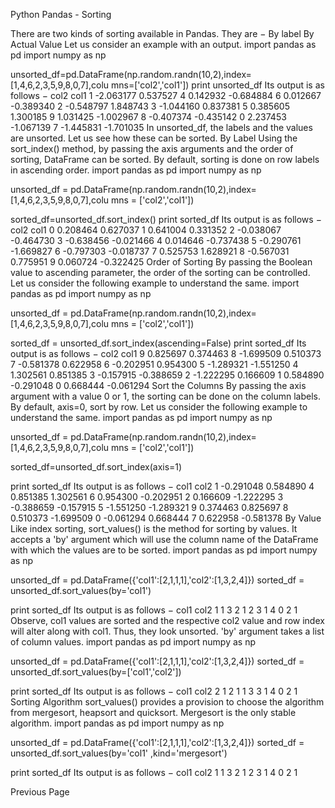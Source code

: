 
Python Pandas - Sorting



There are two kinds of sorting available in Pandas. They are −
By label
By Actual Value
Let us consider an example with an output.
import pandas as pd
import numpy as np

unsorted_df=pd.DataFrame(np.random.randn(10,2),index=[1,4,6,2,3,5,9,8,0,7],colu
mns=['col2','col1'])
print unsorted_df
Its output is as follows −
        col2       col1
1  -2.063177   0.537527
4   0.142932  -0.684884
6   0.012667  -0.389340
2  -0.548797   1.848743
3  -1.044160   0.837381
5   0.385605   1.300185
9   1.031425  -1.002967
8  -0.407374  -0.435142
0   2.237453  -1.067139
7  -1.445831  -1.701035
In unsorted_df, the labels and the values are unsorted. Let us see how these can be sorted.
By Label
Using the sort_index() method, by passing the axis arguments and the order of sorting, DataFrame can be sorted. By default, sorting is done on row labels in ascending order.
import pandas as pd
import numpy as np

unsorted_df = pd.DataFrame(np.random.randn(10,2),index=[1,4,6,2,3,5,9,8,0,7],colu
   mns = ['col2','col1'])

sorted_df=unsorted_df.sort_index()
print sorted_df
Its output is as follows −
        col2       col1
0   0.208464   0.627037
1   0.641004   0.331352
2  -0.038067  -0.464730
3  -0.638456  -0.021466
4   0.014646  -0.737438
5  -0.290761  -1.669827
6  -0.797303  -0.018737
7   0.525753   1.628921
8  -0.567031   0.775951
9   0.060724  -0.322425
Order of Sorting
By passing the Boolean value to ascending parameter, the order of the sorting can be controlled. Let us consider the following example to understand the same.
import pandas as pd
import numpy as np

unsorted_df = pd.DataFrame(np.random.randn(10,2),index=[1,4,6,2,3,5,9,8,0,7],colu
   mns = ['col2','col1'])

sorted_df = unsorted_df.sort_index(ascending=False)
print sorted_df
Its output is as follows −
         col2        col1
9    0.825697    0.374463
8   -1.699509    0.510373
7   -0.581378    0.622958
6   -0.202951    0.954300
5   -1.289321   -1.551250
4    1.302561    0.851385
3   -0.157915   -0.388659
2   -1.222295    0.166609
1    0.584890   -0.291048
0    0.668444   -0.061294
Sort the Columns
By passing the axis argument with a value 0 or 1, the sorting can be done on the column labels. By default, axis=0, sort by row. Let us consider the following example to understand the same.
import pandas as pd
import numpy as np
 
unsorted_df = pd.DataFrame(np.random.randn(10,2),index=[1,4,6,2,3,5,9,8,0,7],colu
   mns = ['col2','col1'])
 
sorted_df=unsorted_df.sort_index(axis=1)

print sorted_df
Its output is as follows −
         col1        col2
1   -0.291048    0.584890
4    0.851385    1.302561
6    0.954300   -0.202951
2    0.166609   -1.222295
3   -0.388659   -0.157915
5   -1.551250   -1.289321
9    0.374463    0.825697
8    0.510373   -1.699509
0   -0.061294    0.668444
7    0.622958   -0.581378
By Value
Like index sorting, sort_values() is the method for sorting by values. It accepts a 'by' argument which will use the column name of the DataFrame with which the values are to be sorted.
import pandas as pd
import numpy as np

unsorted_df = pd.DataFrame({'col1':[2,1,1,1],'col2':[1,3,2,4]})
   sorted_df = unsorted_df.sort_values(by='col1')

print sorted_df
Its output is as follows −
   col1  col2
1    1    3
2    1    2
3    1    4
0    2    1
Observe, col1 values are sorted and the respective col2 value and row index will alter along with col1. Thus, they look unsorted.
'by' argument takes a list of column values.
import pandas as pd
import numpy as np

unsorted_df = pd.DataFrame({'col1':[2,1,1,1],'col2':[1,3,2,4]})
   sorted_df = unsorted_df.sort_values(by=['col1','col2'])

print sorted_df
Its output is as follows −
  col1 col2
2   1   2
1   1   3
3   1   4
0   2   1
Sorting Algorithm
sort_values() provides a provision to choose the algorithm from mergesort, heapsort and quicksort. Mergesort is the only stable algorithm.
import pandas as pd
import numpy as np

unsorted_df = pd.DataFrame({'col1':[2,1,1,1],'col2':[1,3,2,4]})
sorted_df = unsorted_df.sort_values(by='col1' ,kind='mergesort')

print sorted_df
Its output is as follows −
  col1 col2
1    1    3
2    1    2
3    1    4
0    2    1

 Previous Page 


